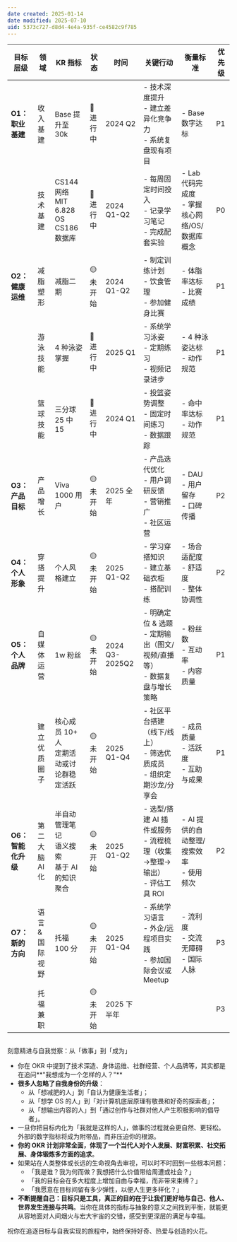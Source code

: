 ```yaml
---
date created: 2025-01-14
date modified: 2025-07-10
uid: 5373c727-d8d4-4e4a-935f-ce4582c9f785
---
```


| 目标层级         | 领域        | KR 指标                                 | 状态     | 时间             | 关键行动                                               | 衡量标准                             | 优先级 |
| ------------ | --------- | ------------------------------------- | ------ | -------------- | -------------------------------------------------- | -------------------------------- | --- |
| **O1：职业基建**  | 收入基建      | Base 提升至 30k                          | 🔵 进行中 | 2024 Q2        | - 技术深度提升<br>- 建立差异化竞争力<br>- 系统复盘现有项目               | - Base 数字达标                      | P1  |
|              | 技术基建      | CS144 网络<br>MIT 6.828 OS<br>CS186 数据库 | 🔵 进行中 | 2024 Q1-Q2     | - 每周固定时间投入<br>- 记录学习笔记<br>- 完成配套实验                 | - Lab 代码完成度<br>- 掌握核心网络/OS/数据库概念 | P0  |
| **O2：健康运维**  | 减脂塑形      | 减脂二期                                  | 🟡 未开始 | 2024 Q1-Q2     | - 制定训练计划<br>- 饮食管理<br>- 参加健身比赛                     | - 体脂率达标<br>- 比赛成绩                | P1  |
|              | 游泳技能      | 4 种泳姿掌握                               | 🔵 进行中 | 2025 Q1        | - 系统学习泳姿<br>- 定期练习<br>- 视频记录进步                     | - 4 种泳姿达标<br>- 动作规范              | P1  |
|              | 篮球技能      | 三分球 25 中 15                           | 🔵 进行中 | 2024 Q1        | - 投篮姿势调整<br>- 固定时间练习<br>- 数据跟踪                     | - 命中率达标<br>- 动作规范                | P1  |
| **O3：产品目标**  | 产品增长      | Viva 1000 用户                          | 🟡 未开始 | 2025 全年        | - 产品迭代优化<br>- 用户调研反馈<br>- 营销推广<br>- 社区运营           | - DAU<br>- 用户留存<br>- 口碑传播        | P2  |
| **O4：个人形象**  | 穿搭提升      | 个人风格建立                                | 🟡 未开始 | 2025 Q1-Q2     | - 学习穿搭知识<br>- 建立基础衣柜<br>- 搭配训练                     | - 场合适配度<br>- 舒适度<br>- 整体协调性      | P2  |
| **O5：个人品牌**  | 自媒体运营     | 1w 粉丝                                 | 🟡 未开始 | 2024 Q3-2025Q2 | - 明确定位 & 选题<br>- 定期输出（图文/视频/直播等）<br>- 数据复盘与增长策略    | - 粉丝数<br>- 互动率<br>- 内容质量         | P1  |
|              | 建立优质圈子    | 核心成员 10+ 人<br>定期活动或讨论群稳定活跃            | 🟡 未开始 | 2025 Q1-Q4     | - 社区平台搭建（线下/线上）<br>- 筛选优质成员<br>- 组织定期沙龙/分享会        | - 成员质量<br>- 活跃度<br>- 互助与成果       | P1  |
| **O6：智能化升级** | 第二大脑 AI 化 | 半自动管理笔记<br>语义搜索<br>基于 AI 的知识聚合        | 🟡 未开始 | 2025 Q1-Q2     | - 选型/搭建 AI 插件或服务<br>- 流程梳理（收集→整理→输出）<br>- 评估工具 ROI | - AI 提供的自动整理/搜索效率<br>- 使用频次      | P2  |
| **O7：新的方向**  | 语言 & 国际视野 | 托福 100 分                              | 🟡 未开始 | 2025 Q1-Q4     | - 系统学习语言<br>- 外企/远程项目实践<br>- 参加国际会议或 Meetup        | - 流利度<br>- 交流无障碍<br>- 国际人脉       | P3  |
|              | 托福兼职      |                                       | 🟡 未开始 | 2025 下半年       |                                                    |                                  | P3  |

##

刻意精进与自我觉察：从「做事」到「成为」

- 你在 OKR 中提到了技术深造、身体运维、社群经营、个人品牌等，其实都是在追问**"我想成为一个怎样的人？"**
- **很多人忽略了自我身份的升级**：
    - 从「想减肥的人」到「自认为健康生活者」；
    - 从「想学 OS 的人」到「对计算机底层原理有敬畏和好奇的探索者」；
    - 从「想输出内容的人」到「通过创作与社群对他人产生积极影响的倡导者」。
- 一旦你把目标内化为「我就是这样的人」，做事的过程就会更自然、更轻松。外部的数字指标将成为附带品，而非压迫你的根源。
- **你的 OKR 计划非常全面，体现了一个当代人对个人发展、财富积累、社交拓展、身体锻炼多方面的追求**。
- 如果站在人类整体或长远的生命视角去审视，可以时不时回到一些根本问题：
    - 「我是谁？我为何而做？我想把什么价值带给周遭或社会？」
    - 「我的目标会在多大程度上增加自由与幸福，而非带来束缚？」
    - 「我愿意在目标间留有多少弹性，以便人生更多样化？」
- **不断提醒自己：目标只是工具，真正的目的在于让我们更好地与自己、他人、世界发生连接与共鸣**。当你在具体的指标与抽象的意义之间找到平衡，就能更从容地面对人间烟火与宏大宇宙的交错，感受到更深层的满足与幸福。

祝你在追逐目标与自我实现的旅程中，始终保持好奇、热爱与创造的火花。
